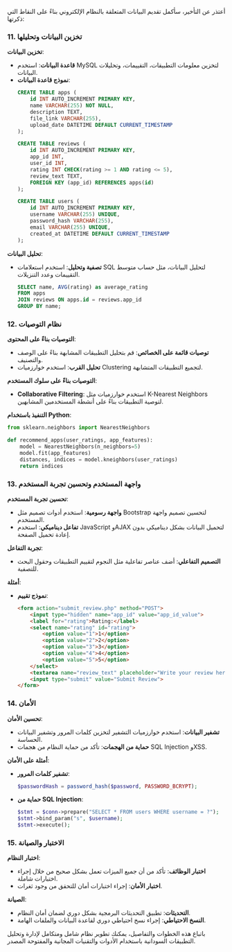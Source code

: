أعتذر عن التأخير، سأكمل تقديم البيانات المتعلقة بالنظام الإلكتروني بناءً على النقاط التي ذكرتها:

### 11. **تخزين البيانات وتحليلها**

**تخزين البيانات**:
- **قاعدة البيانات**: استخدم MySQL لتخزين معلومات التطبيقات، التقييمات، وتحليلات البيانات.
- **نموذج قاعدة البيانات**:
  ```sql
  CREATE TABLE apps (
      id INT AUTO_INCREMENT PRIMARY KEY,
      name VARCHAR(255) NOT NULL,
      description TEXT,
      file_link VARCHAR(255),
      upload_date DATETIME DEFAULT CURRENT_TIMESTAMP
  );

  CREATE TABLE reviews (
      id INT AUTO_INCREMENT PRIMARY KEY,
      app_id INT,
      user_id INT,
      rating INT CHECK(rating >= 1 AND rating <= 5),
      review_text TEXT,
      FOREIGN KEY (app_id) REFERENCES apps(id)
  );

  CREATE TABLE users (
      id INT AUTO_INCREMENT PRIMARY KEY,
      username VARCHAR(255) UNIQUE,
      password_hash VARCHAR(255),
      email VARCHAR(255) UNIQUE,
      created_at DATETIME DEFAULT CURRENT_TIMESTAMP
  );
  ```

**تحليل البيانات**:
- **تصفية وتحليل**: استخدم استعلامات SQL لتحليل البيانات، مثل حساب متوسط التقييمات وعدد التنزيلات.
  ```sql
  SELECT name, AVG(rating) as average_rating
  FROM apps
  JOIN reviews ON apps.id = reviews.app_id
  GROUP BY name;
  ```

### 12. **نظام التوصيات**

**التوصيات بناءً على المحتوى**:
- **توصيات قائمة على الخصائص**: قم بتحليل التطبيقات المشابهة بناءً على الوصف والتصنيف.
- **تحليل القرب**: استخدم خوارزميات Clustering لتجميع التطبيقات المتشابهة.

**التوصيات بناءً على سلوك المستخدم**:
- **Collaborative Filtering**: استخدم خوارزميات مثل K-Nearest Neighbors لتوصية التطبيقات بناءً على أنشطة المستخدمين المشابهين.

**التنفيذ باستخدام Python**:
  ```python
  from sklearn.neighbors import NearestNeighbors

  def recommend_apps(user_ratings, app_features):
      model = NearestNeighbors(n_neighbors=5)
      model.fit(app_features)
      distances, indices = model.kneighbors(user_ratings)
      return indices
  ```

### 13. **واجهة المستخدم وتحسين تجربة المستخدم**

**تحسين تجربة المستخدم**:
- **واجهة رسومية**: استخدم أدوات تصميم مثل Bootstrap لتحسين تصميم واجهة المستخدم.
- **تفاعل ديناميكي**: استخدم JavaScript وAJAX لتحميل البيانات بشكل ديناميكي بدون إعادة تحميل الصفحة.

**تجربة التفاعل**:
- **التصميم التفاعلي**: أضف عناصر تفاعلية مثل النجوم لتقييم التطبيقات وحقول البحث للتصفية.

**أمثلة**:
- **نموذج تقييم**:
  ```html
  <form action="submit_review.php" method="POST">
      <input type="hidden" name="app_id" value="app_id_value">
      <label for="rating">Rating:</label>
      <select name="rating" id="rating">
          <option value="1">1</option>
          <option value="2">2</option>
          <option value="3">3</option>
          <option value="4">4</option>
          <option value="5">5</option>
      </select>
      <textarea name="review_text" placeholder="Write your review here..."></textarea>
      <input type="submit" value="Submit Review">
  </form>
  ```

### 14. **الأمان**

**تحسين الأمان**:
- **تشفير البيانات**: استخدم خوارزميات التشفير لتخزين كلمات المرور وتشفير البيانات الحساسة.
- **حماية من الهجمات**: تأكد من حماية النظام من هجمات SQL Injection وXSS.

**أمثلة على الأمان**:
- **تشفير كلمات المرور**:
  ```php
  $passwordHash = password_hash($password, PASSWORD_BCRYPT);
  ```
- **حماية من SQL Injection**:
  ```php
  $stmt = $conn->prepare("SELECT * FROM users WHERE username = ?");
  $stmt->bind_param("s", $username);
  $stmt->execute();
  ```

### 15. **الاختبار والصيانة**

**اختبار النظام**:
- **اختبار الوظائف**: تأكد من أن جميع الميزات تعمل بشكل صحيح من خلال إجراء اختبارات شاملة.
- **اختبار الأمان**: إجراء اختبارات أمان للتحقق من وجود ثغرات.

**الصيانة**:
- **التحديثات**: تطبيق التحديثات البرمجية بشكل دوري لضمان أمان النظام.
- **النسخ الاحتياطي**: إجراء نسخ احتياطي دوري لقاعدة البيانات والملفات الهامة.

باتباع هذه الخطوات والتفاصيل، يمكنك تطوير نظام شامل ومتكامل لإدارة وتحليل التطبيقات السودانية باستخدام الأدوات والتقنيات المجانية والمفتوحة المصدر.
